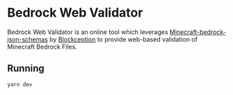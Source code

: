 # Bedrock Web Validator

Bedrock Web Validator is an online tool which leverages [Minecraft-bedrock-json-schemas](https://github.com/Blockception/Minecraft-bedrock-json-schemas) by [Blockception](https://www.blockception.com/) to provide web-based validation of Minecraft Bedrock Files.

## Running

`yarn dev`
